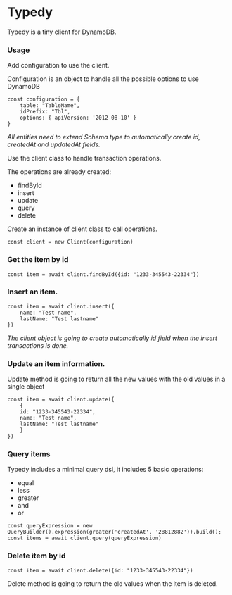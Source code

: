 # Typedy

Typedy is a tiny client for DynamoDB. 

### Usage

Add configuration to use the client. 

Configuration is an object to handle all the possible options to use DynamoDB

```
const configuration = {
    table: "TableName", 
    idPrefix: "Tbl", 
    options: { apiVersion: '2012-08-10' }
}
```
*All entities need to extend Schema type to automatically create id, createdAt and updatedAt fields.*

Use the client class to handle transaction operations. 

The operations are already created:

* findById
* insert
* update
* query
* delete 

Create an instance of client class to call operations.

```
const client = new Client(configuration)
```

### Get the item by id

```
const item = await client.findById({id: "1233-345543-22334"})
```

### Insert an item.

```
const item = await client.insert({
    name: "Test name", 
    lastName: "Test lastname"
})
```

*The client object is going to create automatically id field when the insert transactions is done.*

### Update an item information. 

Update method is going to return all the new values with the old values in a single object 

```
const item = await client.update({
    {
    id: "1233-345543-22334",
    name: "Test name", 
    lastName: "Test lastname"
    }
})
```

### Query items

Typedy includes a minimal query dsl, it includes 5 basic operations: 

* equal
* less
* greater
* and
* or
  
```
const queryExpression = new QueryBuilder().expression(greater('createdAt', '28812882')).build();
const items = await client.query(queryExpression)
```

### Delete item by id

```
const item = await client.delete({id: "1233-345543-22334"})
```

Delete method is going to return the old values when the item is deleted. 

